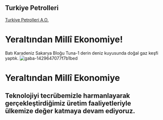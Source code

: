 ## Turkiye Petrolleri
[Turkiye Petrolleri A.O.](https://www.tpao.gov.tr/)


# Yeraltından Millî Ekonomiye!
Batı Karadeniz Sakarya Bloğu Tuna-1 derin deniz kuyusunda doğal gaz keşfi yaptık.
![gaba-1429647077f7b1bed](https://github.com/user-attachments/assets/e944dcae-2eff-4a8f-be82-f114f97d0c6e)


# Yeraltından Millî Ekonomiye
## Teknolojiyi tecrübemizle harmanlayarak gerçekleştirdiğimiz üretim faaliyetleriyle ülkemize değer katmaya devam ediyoruz.
